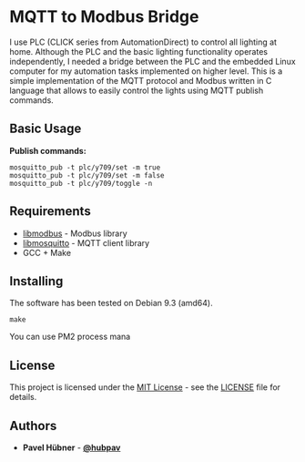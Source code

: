 # MQTT to Modbus Bridge

I use PLC (CLICK series from AutomationDirect) to control all lighting at home. Although the PLC and the basic lighting functionality operates independently, I needed a bridge between the PLC and the embedded Linux computer for my automation tasks implemented on higher level. This is a simple implementation of the MQTT protocol and Modbus written in C language that allows to easily control the lights using MQTT publish commands.

## Basic Usage

**Publish commands:**

    mosquitto_pub -t plc/y709/set -m true
    mosquitto_pub -t plc/y709/set -m false
    mosquitto_pub -t plc/y709/toggle -n

## Requirements

* [libmodbus](http://libmodbus.org/) - Modbus library
* [libmosquitto](https://mosquitto.org/man/libmosquitto-3.html) - MQTT client library
* GCC + Make

## Installing

The software has been tested on Debian 9.3 (amd64).

    make

You can use PM2 process mana


## License

This project is licensed under the [MIT License](https://opensource.org/licenses/MIT/) - see the [LICENSE](LICENSE) file for details.

## Authors

* **Pavel Hübner** - [**@hubpav**](https://github.com/hubpav)